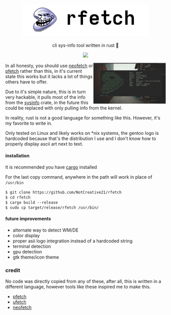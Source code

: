 <h3 align="center"><img src="./banner.png" height="100px" width="400px"></h3>
<p align="center">cli sys-info tool written in rust 🚀</p>

<p align="center">
	<a href="./LICENSE"><img src="https://img.shields.io/badge/license-GPL%20v3.0-blue.svg"></a>
</p>

<img src="./rfetch.png" width="45%" align="right" margin="10px">

In all honesty, you should use [neofetch](https://github.com/dylanaraps/neofetch) or [pfetch](https://github.com/dylanaraps/pfetch) rather than this, in it's current state this works but it lacks a lot of things others have to offer. 

Due to it's simple nature, this is in turn very hackable, it pulls most of the info from the [sysinfo](https://docs.rs/sysinfo/0.22.3/sysinfo/index.html) crate, in the future this could be replaced with only pulling info from the kernel. 

In reality, rust is not a good language for something like this. However, it's my favorite to write in.


Only tested on Linux and likely works on \*nix systems, the gentoo logo is hardcoded because that's the distribution I use and I don't know how to properly display ascii art next to text.

#### installation

It is recommended you have [cargo](https://doc.rust-lang.org/cargo/getting-started/installation.html) installed

For the last copy command, anywhere in the path will work in place of `/usr/bin`

```
$ git clone https://github.com/NotCreative21/rfetch
$ cd rfetch
$ cargo build --release
$ sudo cp target/release/rfetch /usr/bin/
```

#### future improvements
* alternate way to detect WM/DE
* color display
* proper asii logo integration instead of a hardcoded string
* terminal detection
* gpu detection
* gtk theme/icon theme


### credit

No code was directly copied from any of these, after all, this is written in a different language, however tools like these inspired me to make this.

* [pfetch](https://github.com/dylanaraps/pfetch)
* [ufetch](https://gitlab.com/jschx/ufetch)
* [neofetch](https://github.com/dylanaraps/neofetch)

